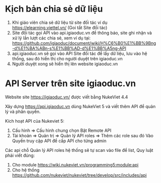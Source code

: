 # Kịch bản chia sẻ dữ liệu
1. Khi giáo viên chia sẻ dữ liệu từ site đối tác ví dụ https://elearning.viettel.vn/ (Goi tắt Site đối tác)
2. Site đối tác gọi API vào api.igiaoduc.vn để thông báo, site ghi nhận và xử lý lần lượt các chia sẻ, xem ví dụ tại: https://github.com/igiaoduc/document/wiki/H%C6%B0%E1%BB%9Bng-d%E1%BA%ABn-s%E1%BB%AD-d%E1%BB%A5ng-API
3. api.igiaoduc.vn sẽ gọi vào API Site đối tác để lấy dữ liệu, lưu vào hệ thống, sau đó hiển thị cho người duyệt trên igiaoduc.vn
4. Người duyệt xong sẽ  hiển thị lên website igiaoduc.vn

# API Server trên site igiaoduc.vn
Website site https://igiaoduc.vn/ được viết bằng NukeViet 4.4

Xây dựng https://api.igiaoduc.vn dùng NukeViet 5 và viết thêm API để quản lý và phân quyền.

Kích hoạt API của Nukeviet 5:
1. Cấu hình => Cấu hình chung chọn  Bật Remote API
2. Tài khoản => Quản trị => Quản lý API roles => Thêm các role sau đó Vào Quyền truy cập API để cấp API cho từng admin

Các api chỗ Quản lý API roles hệ thống sẽ tự scan vào file để list,  Quy luật phải viết đúng:
1. Cho module https://wiki.nukeviet.vn/programming5:module:api
2. Cho hệ thống https://github.com/nukeviet/nukeviet/tree/develop/src/includes/api
